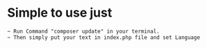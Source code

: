 # Simple to use just
    ~ Run Command "composer update" in your terminal.
    ~ Then simply put your text in index.php file and set Language
